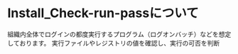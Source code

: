 # Install_Check-run-passについて
組織内全体でログインの都度実行するプログラム（ログオンバッチ）などを想定しております。
実行ファイルやレジストリの値を確認し、実行の可否を判断
